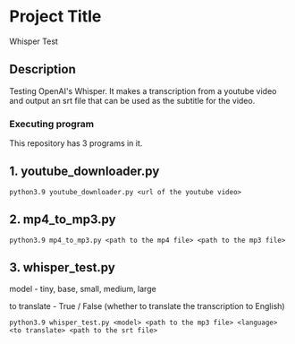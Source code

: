 # Project Title

Whisper Test

## Description

Testing OpenAI's Whisper. It makes a transcription from a youtube video and output an srt file that can be used as the subtitle for the video.

### Executing program

This repository has 3 programs in it.

## 1. youtube_downloader.py

```
python3.9 youtube_downloader.py <url of the youtube video>
```

## 2. mp4_to_mp3.py

```
python3.9 mp4_to_mp3.py <path to the mp4 file> <path to the mp3 file>
```

## 3. whisper_test.py

model - tiny, base, small, medium, large

to translate - True / False (whether to translate the transcription to English)

```
python3.9 whisper_test.py <model> <path to the mp3 file> <language> <to translate> <path to the srt file>
```
